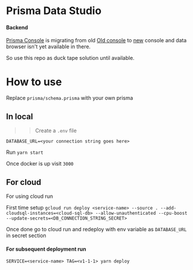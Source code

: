# Prisma Data Studio

#### Backend
[Prisma Console](https://console.prisma.io/) is migrating from old [Old console](https://cloud.prisma.io/) to [new](https://console.prisma.io/) console and data browser isn't yet available in there.

So use this repo as duck tape solution until available.

# How to use

Replace `prisma/schema.prisma` with your own prisma

## In local

 >> Create a `.env` file

```
DATABASE_URL=<your connection string goes here>
``` 

Run `yarn start`

Once docker is up visit `3000` 

## For cloud

For using cloud run

First time setup
`gcloud run deploy <service-name> --source . --add-cloudsql-instances=<cloud-sql-db> --allow-unauthenticated --cpu-boost --update-secrets=<DB_CONNECTION_STRING_SECRET>`

Once done go to cloud run and redeploy with env variable as `DATABASE_URL` in secret section

#### For subsequent deployment run 
`SERVICE=<service-name> TAG=<v1-1-1> yarn deploy`